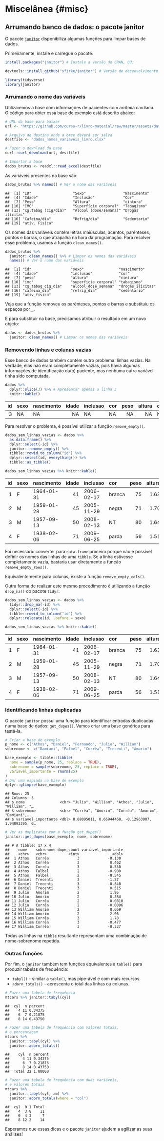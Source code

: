 # Miscelânea {#misc}


## Arrumando banco de dados: o pacote janitor

O pacote [`janitor`](https://garthtarr.github.io/meatR/janitor.html) disponibiliza algumas funções para limpar bases de dados.

Primeiramente, instale e carregue o pacote:


```r
install.packages("janitor") # Instale a versão do CRAN, OU:

devtools::install_github("sfirke/janitor") # Versão de desenvolvimento
```


```r
library(tidyverse)
library(janitor)
```

### Arrumando o nome das variáveis

Utilizaremos a base com informações de pacientes com arritmia cardíaca. O código para obter essa base de exemplo está descrito abaixo:






```r
# URL da base para baixar
url <- "https://github.com/curso-r/livro-material/raw/master/assets/data/dados_nomes_variaveis_livro.xlsx"

# Arquivo de destino onde a base deverá ser salva
destfile <- "dados_nomes_variaveis_livro.xlsx"

# Fazer o download da base
curl::curl_download(url, destfile)

# Importar a base 
dados_brutos <- readxl::read_excel(destfile)
```

As variáveis presentes na base são:

```r
dados_brutos %>% names() # Ver o nome das variáveis
```

```
##  [1] "ID"                   "Sexo"                 "Nascimento"          
##  [4] "Idade"                "Inclusão"             "Cor"                 
##  [7] "Peso"                 "Altura"               "cintura"             
## [10] "IMC"                  "Superfície corporal"  "Tabagismo"           
## [13] "cg.tabag (cig/dia)"   "Alcool (dose/semana)" "Drogas ilícitas"     
## [16] "Cafeína/dia"          "Refrig/dia"           "Sedentario"          
## [19] "ativ. Fisica"
```

Os nomes das variáveis contém letras maiúsculas, acentos, parênteses, pontos e barras, o que atrapalha na hora da programação. Para resolver esse problema, usamos a função `clean_names()`.


```r
dados_brutos %>% 
  janitor::clean_names() %>% # Limpar os nomes das variáveis
  names() # Ver o nome das variáveis
```

```
##  [1] "id"                  "sexo"                "nascimento"         
##  [4] "idade"               "inclusao"            "cor"                
##  [7] "peso"                "altura"              "cintura"            
## [10] "imc"                 "superficie_corporal" "tabagismo"          
## [13] "cg_tabag_cig_dia"    "alcool_dose_semana"  "drogas_ilicitas"    
## [16] "cafeina_dia"         "refrig_dia"          "sedentario"         
## [19] "ativ_fisica"
```

Veja que a função removeu os parênteses, pontos e barras e substituiu os espaços por `_`. 


E para substituir na base, precisamos atribuir o resultado em um novo objeto:


```r
dados <- dados_brutos %>% 
  janitor::clean_names() # Limpar os nomes das variáveis
```

### Removendo linhas e colunas vazias


Esse banco de dados também contém outro problema: linhas vazias. Na verdade, elas não eram completamente vazias, pois havia algumas informações de identificação da(o) paciente, mas nenhuma outra variável tinha sido computada.


```r
dados %>% 
  dplyr::slice(3) %>% # Apresentar apenas a linha 3
  knitr::kable()
```



| id|sexo |nascimento | idade|inclusao |cor | peso| altura|cintura | imc|superficie_corporal |tabagismo | cg_tabag_cig_dia| alcool_dose_semana|drogas_ilicitas | cafeina_dia| refrig_dia|sedentario |ativ_fisica |
|--:|:----|:----------|-----:|:--------|:---|----:|------:|:-------|---:|:-------------------|:---------|----------------:|------------------:|:---------------|-----------:|----------:|:----------|:-----------|
|  3|NA   |NA         |    NA|NA       |NA  |   NA|     NA|NA      |  NA|NA                  |NA        |               NA|                 NA|NA              |          NA|         NA|NA         |NA          |

Para resolver o problema, é possível utilizar a função `remove_empty()`.


```r
dados_sem_linhas_vazias <- dados %>% 
  as.data.frame() %>% 
  dplyr::select(-id) %>% 
  janitor::remove_empty() %>% 
  tibble::rowid_to_column("id") %>% 
  dplyr::select(id, everything()) %>%
  tibble::as_tibble()

dados_sem_linhas_vazias %>% knitr::kable()
```



| id|sexo |nascimento | idade|inclusao   |cor    | peso| altura|cintura |      imc|superficie_corporal |tabagismo | cg_tabag_cig_dia| alcool_dose_semana|drogas_ilicitas | cafeina_dia| refrig_dia|sedentario |ativ_fisica  |
|--:|:----|:----------|-----:|:----------|:------|----:|------:|:-------|--------:|:-------------------|:---------|----------------:|------------------:|:---------------|-----------:|----------:|:----------|:------------|
|  1|F    |1964-01-31 |    41|2006-02-17 |branca |   75|   1.63|98      | 28.22839|1.81                |N         |                0|                  0|N               |         100|          0|S          |N            |
|  2|M    |1959-01-28 |    45|2005-11-29 |negra  |   71|   1.70|NT      | 24.57000|1.83                |N         |                0|                 35|N               |          50|        300|N          |insuficiente |
|  3|M    |1957-09-13 |    50|2008-02-13 |NT     |   80|   1.64|NT      | 29.74420|1.87                |N         |                0|                  0|N               |         500|          0|S          |N            |
|  4|F    |1938-02-06 |    71|2009-06-25 |parda  |   56|   1.51|96      | 24.56033|1,51                |N         |                0|                  0|N               |          50|          0|S          |N            |

Foi necessário converter para `data.frame` primeiro porque não é possível definir os nomes das linhas de uma `tibble`. Se a linha estivesse completamente vazia, bastaria usar diretamente a função `remove_empty_rows()`.

Equivalentemente para colunas, existe a função `remove_empty_cols()`.

Outra forma de realizar este mesmo procedimento é utilizando a função `drop_na()` do pacote `tidyr`:


```r
dados_sem_linhas_vazias <- dados %>% 
  tidyr::drop_na(-id) %>%
  dplyr::select(-id) %>% 
  tibble::rowid_to_column("id") %>% 
  dplyr::relocate(id, .before = sexo)

dados_sem_linhas_vazias %>% knitr::kable()
```



| id|sexo |nascimento | idade|inclusao   |cor    | peso| altura|cintura |      imc|superficie_corporal |tabagismo | cg_tabag_cig_dia| alcool_dose_semana|drogas_ilicitas | cafeina_dia| refrig_dia|sedentario |ativ_fisica  |
|--:|:----|:----------|-----:|:----------|:------|----:|------:|:-------|--------:|:-------------------|:---------|----------------:|------------------:|:---------------|-----------:|----------:|:----------|:------------|
|  1|F    |1964-01-31 |    41|2006-02-17 |branca |   75|   1.63|98      | 28.22839|1.81                |N         |                0|                  0|N               |         100|          0|S          |N            |
|  2|M    |1959-01-28 |    45|2005-11-29 |negra  |   71|   1.70|NT      | 24.57000|1.83                |N         |                0|                 35|N               |          50|        300|N          |insuficiente |
|  3|M    |1957-09-13 |    50|2008-02-13 |NT     |   80|   1.64|NT      | 29.74420|1.87                |N         |                0|                  0|N               |         500|          0|S          |N            |
|  4|F    |1938-02-06 |    71|2009-06-25 |parda  |   56|   1.51|96      | 24.56033|1,51                |N         |                0|                  0|N               |          50|          0|S          |N            |



### Identificando linhas duplicadas

O pacote `janitor` possui uma função para identificar entradas duplicadas numa base de dados: `get_dupes()`. Vamos criar uma base genérica para testá-la.


```r
# Criar a base de exemplo
p_nome <- c("Athos", "Daniel", "Fernando", "Julio", "William")
sobrenome <- c("Damiani", "Falbel", "Corrêa", "Trecenti", "Amorim")

base_exemplo <- tibble::tibble(
  nome = sample(p_nome, 25, replace = TRUE),
  sobrenome = sample(sobrenome, 25, replace = TRUE),
  variavel_importante = rnorm(25)
)
# Dar uma espiada na base de exemplo
dplyr::glimpse(base_exemplo)
```

```
## Rows: 25
## Columns: 3
## $ nome                <chr> "Julio", "William", "Athos", "Julio", "William", "…
## $ sobrenome           <chr> "Corrêa", "Amorim", "Corrêa", "Amorim", "Damiani",…
## $ variavel_importante <dbl> 0.08095011, 0.66944460, -0.12963907, 1.94892395, 0…
```

```r
# Ver as duplicatas com a função get_dupes()
janitor::get_dupes(base_exemplo, nome, sobrenome)
```

```
## # A tibble: 17 x 4
##    nome    sobrenome dupe_count variavel_importante
##    <chr>   <chr>          <int>               <dbl>
##  1 Athos   Corrêa             3             -0.130 
##  2 Athos   Corrêa             3              0.462 
##  3 Athos   Corrêa             3              0.530 
##  4 Athos   Falbel             2             -0.980 
##  5 Athos   Falbel             2             -0.545 
##  6 Daniel  Trecenti           3             -1.57  
##  7 Daniel  Trecenti           3             -0.840 
##  8 Daniel  Trecenti           3              0.515 
##  9 Julio   Amorim             2              1.95  
## 10 Julio   Amorim             2              0.384 
## 11 Julio   Corrêa             2              0.0810
## 12 Julio   Corrêa             2             -0.0896
## 13 William Amorim             2              0.669 
## 14 William Amorim             2              2.06  
## 15 William Corrêa             3              1.78  
## 16 William Corrêa             3             -0.477 
## 17 William Corrêa             3             -0.337
```

Todas as linhas na `tibble` resultante representam uma combinação de nome-sobrenome repetida.

### Outras funções

Por fim, o `janitor` também tem funções equivalentes à `table()` para produzir tabelas de frequência:

- `tabyl()` - similar a `table()`, mas pipe-ável e com mais recursos.
- `adorn_totals()` - acrescenta o total das linhas ou colunas.



```r
# Fazer uma tabela de frequência
mtcars %>% janitor::tabyl(cyl)
```

```
##  cyl  n percent
##    4 11 0.34375
##    6  7 0.21875
##    8 14 0.43750
```

```r
# Fazer uma tabela de frequência com valores totais,
# e porcentagem
mtcars %>% 
  janitor::tabyl(cyl) %>% 
  janitor::adorn_totals()
```

```
##    cyl  n percent
##      4 11 0.34375
##      6  7 0.21875
##      8 14 0.43750
##  Total 32 1.00000
```

```r
# Fazer uma tabela de frequência com duas variáveis,
# e valores totais
mtcars %>% 
  janitor::tabyl(cyl, am) %>% 
  janitor::adorn_totals(where = "col")
```

```
##  cyl  0 1 Total
##    4  3 8    11
##    6  4 3     7
##    8 12 2    14
```

Esperamos que essas dicas e o pacote `janitor` ajudem a agilizar as suas análises!


<!-- Criar outro exemplo para usar o abjutils::rm_accent() -->
